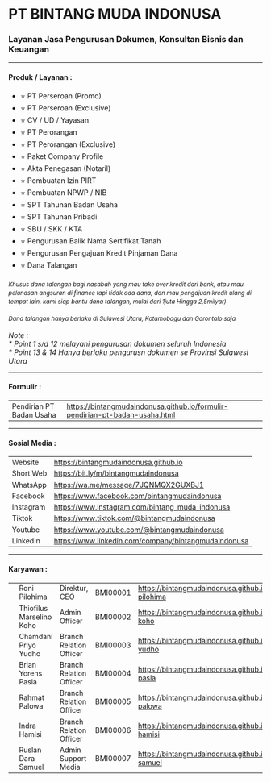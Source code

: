 <h1>PT BINTANG MUDA INDONUSA</h1>
<h3>Layanan Jasa Pengurusan Dokumen, Konsultan Bisnis dan Keuangan</h3>
<hr>
<h4>Produk / Layanan :</h4>
<ul>
  <li>⭐ PT Perseroan (Promo)</li>
  <li>⭐ PT Perseroan (Exclusive)</li>
  <li>⭐ CV / UD / Yayasan</li>
  <li>⭐ PT Perorangan</li>
  <li>⭐ PT Perorangan (Exclusive)</li>
  <li>⭐ Paket Company Profile</li>
  <li>⭐ Akta Penegasan (Notaril)</li>
  <li>⭐ Pembuatan Izin PIRT</li>
  <li>⭐ Pembuatan NPWP / NIB</li>
  <li>⭐ SPT Tahunan Badan Usaha</li>
  <li>⭐ SPT Tahunan Pribadi</li>
  <li>⭐ SBU / SKK / KTA</li>
  <li>⭐ Pengurusan Balik Nama Sertifikat Tanah</li>
  <li>⭐ Pengurusan Pengajuan Kredit Pinjaman Dana</li>
  <li>⭐ Dana Talangan</li>
</ul>  
<small><i>Khusus dana talangan bagi nasabah yang mau take over kredit dari bank, atau mau pelunasan angsuran di finance tapi tidak ada dana, dan mau pengajuan kredit ulang di tempat lain, kami siap bantu dana talangan, mulai dari 1juta Hingga 2,5milyar)</i>
<br><br>
<i>Dana talangan hanya berlaku di Sulawesi Utara, Kotamobagu dan Gorontalo saja</i></small>
<br><br>
<i>Note :</i>
<br>
<i>* Point 1 s/d 12 melayani pengurusan dokumen seluruh Indonesia</i>
<br>
<i>* Point 13 & 14 Hanya berlaku pengurusn dokumen se Provinsi Sulawesi Utara</i>
<hr>
<h4>Formulir :</h4>
<table width="100%">
  <tbody>
    <tr>
      <td>Pendirian PT Badan Usaha</td>
      <td><a href="https://bintangmudaindonusa.github.io/formulir-pendirian-pt-badan-usaha.html" target="_blank">https://bintangmudaindonusa.github.io/formulir-pendirian-pt-badan-usaha.html</a></td>
    </tr>
  </tbody>
</table>
<hr>
<h4>Sosial Media :</h4>
<table width="100%">
  <tbody>
    <tr>
      <td>Website</td>
      <td><a href="https://bintangmudaindonusa.github.io" target="_blank">https://bintangmudaindonusa.github.io</a></td>
    </tr>
    <tr>
      <td>Short Web</td>
      <td><a href="https://bit.ly/m/bintangmudaindonusa" target="_blank">https://bit.ly/m/bintangmudaindonusa</a></td>
    </tr>
    <tr>
      <td>WhatsApp</td>
      <td><a href="https://wa.me/message/7JQNMQX2GUXBJ1" target="_blank">https://wa.me/message/7JQNMQX2GUXBJ1</a></td>
    </tr>
    <tr>
      <td>Facebook</td>
      <td><a href="https://www.facebook.com/bintangmudaindonusa" target="_blank">https://www.facebook.com/bintangmudaindonusa</a></td>
    </tr>
    <tr>
      <td>Instagram</td>
      <td><a href="https://www.instagram.com/bintang_muda_indonusa" target="_blank">https://www.instagram.com/bintang_muda_indonusa</a></td>
    </tr>
    <tr>
      <td>Tiktok</td>
      <td><a href="https://www.tiktok.com/@bintangmudaindonusa" target="_blank">https://www.tiktok.com/@bintangmudaindonusa</a></td>
    </tr>
    <tr>
      <td>Youtube</td>
      <td><a href="https://www.youtube.com/@bintangmudaindonusa" target="_blank">https://www.youtube.com/@bintangmudaindonusa</a></td>
    </tr>
    <tr>
      <td>LinkedIn</td>
      <td><a href="https://www.linkedin.com/company/bintangmudaindonusa" target="_blank">https://www.linkedin.com/company/bintangmudaindonusa</a></td>
    </tr>
  </tbody>
</table>
<hr>
<h4>Karyawan :</h4>
<table width="100%">
  <tbody>
    <tr>
      <td><img src="assets/img/hrd/roni.png" width="50px" style="border-radius: 50%;"></td>
      <td>Roni Pilohima</td>
      <td>Direktur, CEO</td>
      <td>BMI00001</td>
      <td><a href="https://bintangmudaindonusa.github.io/roni-pilohima" target="_blank">https://bintangmudaindonusa.github.io/roni-pilohima</a></td>
    </tr>
    <tr>
      <td><img src="assets/img/hrd/thiofilus.png" width="50px" style="border-radius: 50%;"></td>
      <td>Thiofilus Marselino Koho</td>
      <td>Admin Officer</td>
      <td>BMI00002</td>
      <td><a href="https://bintangmudaindonusa.github.io/thiofilus-koho" target="_blank">https://bintangmudaindonusa.github.io/thiofilus-koho</a></td>
    </tr>
    <tr>
      <td><img src="assets/img/hrd/chamdani.png" width="50px" style="border-radius: 50%;"></td>
      <td>Chamdani Priyo Yudho</td>
      <td>Branch Relation Officer</td>
      <td>BMI00003</td>
      <td><a href="https://bintangmudaindonusa.github.io/chamdani-yudho" target="_blank">https://bintangmudaindonusa.github.io/chamdani-yudho</a></td>
    </tr>
    <tr>
      <td><img src="assets/img/hrd/brian.png" width="50px" style="border-radius: 50%;"></td>
      <td>Brian Yorens Pasla</td>
      <td>Branch Relation Officer</td>
      <td>BMI00004</td>
      <td><a href="https://bintangmudaindonusa.github.io/brian-pasla" target="_blank">https://bintangmudaindonusa.github.io/brian-pasla</a></td>
    </tr>
    <tr>
      <td><img src="assets/img/hrd/rahmat.png" width="50px" style="border-radius: 50%;"></td>
      <td>Rahmat Palowa</td>
      <td>Branch Relation Officer</td>
      <td>BMI00005</td>
      <td><a href="https://bintangmudaindonusa.github.io/rahmat-palowa" target="_blank">https://bintangmudaindonusa.github.io/rahmat-palowa</a></td>
    </tr>
    <tr>
      <td><img src="assets/img/hrd/user-profil.png" width="50px" style="border-radius: 50%;"></td>
      <td>Indra Hamisi</td>
      <td>Branch Relation Officer</td>
      <td>BMI00006</td>
      <td><a href="https://bintangmudaindonusa.github.io/indra-hamisi" target="_blank">https://bintangmudaindonusa.github.io/indra-hamisi</a></td>
    </tr>
    <tr>
      <td><img src="assets/img/hrd/ruslan.png" width="50px" style="border-radius: 50%;"></td>
      <td>Ruslan Dara Samuel</td>
      <td>Admin Support Media</td>
      <td>BMI00007</td>
      <td><a href="https://bintangmudaindonusa.github.io/ruslan-samuel" target="_blank">https://bintangmudaindonusa.github.io/ruslan-samuel</a></td>
    </tr>
  </tbody>
</table>
